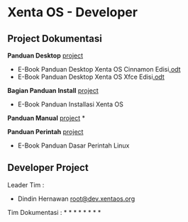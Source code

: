 # Xenta OS - Developer
## Project Dokumentasi
**Panduan Desktop** [project](desktop)
 * E-Book Panduan Desktop Xenta OS Cinnamon Edisi[.odt](../blob/master/e-book/desktop/E-Book%20Panduan%20Desktop%20Xenta%20OS%20Cinnamon%20Edisi.odt)
 * E-Book Panduan Desktop Xenta OS Xfce Edisi[.odt](../blob/master/e-book/desktop/E-Book%20Panduan%20Desktop%20Xenta%20OS%20Xfce%20Edisi.odt)

**Bagian Panduan Install** [project](install)
 * E-Book Panduan Installasi Xenta OS  

**Panduan Manual** [project](manual)
 * 

**Panduan Perintah** [project](perintah)
 * E-Book Panduan Dasar Perintah Linux  

## Developer Project
Leader Tim         : 
 * Dindin Hernawan <root@dev.xentaos.org>

Tim Dokumentasi    :
 * 
 * 
 * 
 * 
 * 
 * 
 * 
 * 
